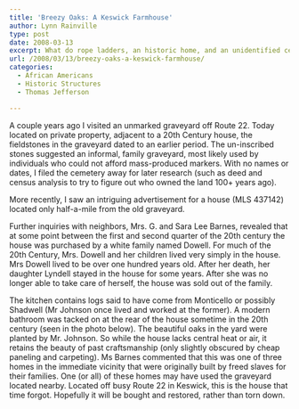 ```yaml
---
title: 'Breezy Oaks: A Keswick Farmhouse'
author: Lynn Rainville
type: post
date: 2008-03-13
excerpt: What do rope ladders, an historic home, and an unidentified cemetery have in common ?
url: /2008/03/13/breezy-oaks-a-keswick-farmhouse/
categories:
  - African Americans
  - Historic Structures
  - Thomas Jefferson

---
```

A couple years ago I visited an unmarked graveyard off Route 22. [](http://www.locohistory.org/blog/albemarle/2008/03/13/breezy-oaks-a-keswick-farmhouse/an-un-inscribed-fieldstone-in-the-cemetery/) Today located on private property, adjacent to a 20th Century house, the fieldstones in the graveyard dated to an earlier period. The un-inscribed stones suggested an informal, family graveyard, most likely used by individuals who could not afford mass-produced markers. With no names or dates, I filed the cemetery away for later research (such as deed and census analysis to try to figure out who owned the land 100+ years ago).

More recently, I saw an intriguing advertisement for a house (MLS 437142) located only half-a-mile from the old graveyard. [](http://www.locohistory.org/blog/albemarle/2008/03/13/breezy-oaks-a-keswick-farmhouse/breezy-oaks-in-2008-built-circa-18821889/)

Further inquiries with neighbors, Mrs. G. and Sara Lee Barnes, revealed that at some point between the first and second quarter of the 20th century the house was purchased by a white family named Dowell. For much of the 20th Century, Mrs. Dowell and her children lived very simply in the house. Mrs Dowell lived to be over one hundred years old. After her death, her daughter Lyndell stayed in the house for some years. After she was no longer able to take care of herself, the house was sold out of the family.

The kitchen contains logs said to have come from Monticello or possibly Shadwell (Mr Johnson once lived and worked at the former). A modern bathroom was tacked on at the rear of the house sometime in the 20th century (seen in the photo below). [](http://www.locohistory.org/blog/albemarle/2008/03/13/breezy-oaks-a-keswick-farmhouse/rear-view-of-the-house-with-a-cinder-block-bathroom-attached/) The beautiful oaks in the yard were planted by Mr. Johnson. So while the house lacks central heat or air, it retains the beauty of past craftsmanship (only slightly obscured by cheap paneling and carpeting). Ms Barnes commented that this was one of three homes in the immediate vicinity that were originally built by freed slaves for their families. One (or all) of these homes may have used the graveyard located nearby. Located off busy Route 22 in Keswick, this is the house that time forgot. Hopefully it will be bought and restored, rather than torn down.
